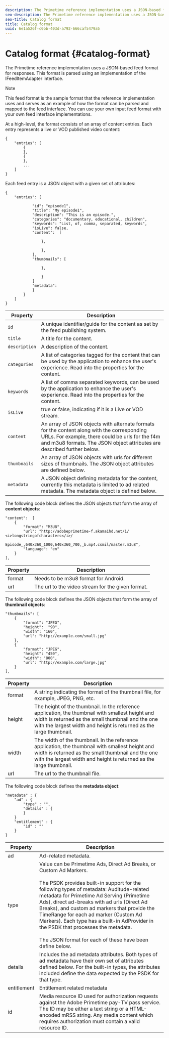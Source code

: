 ```yaml
---
description: The Primetime reference implementation uses a JSON-based feed format for responses. This format is parsed using an implementation of the IFeedItemAdapter interface.
seo-description: The Primetime reference implementation uses a JSON-based feed format for responses. This format is parsed using an implementation of the IFeedItemAdapter interface.
seo-title: Catalog format
title: Catalog format
uuid: 6e1a526f-c0bb-403d-a792-666caf5479a5
---
```


# Catalog format {#catalog-format}

The Primetime reference implementation uses a JSON-based feed format for responses. This format is parsed using an implementation of the IFeedItemAdapter interface.

>[!NOTE]
>
>This feed format is the sample format that the reference implementation uses and serves as an example of how the format can be parsed and mapped to the feed interface. You can use your own input feed format with your own feed interface implementations.

At a high-level, the format consists of an array of content entries. Each entry represents a live or VOD published video content:

```
{
    "entries": [
        {
        },
        {
        },
        ...
    ]
}

```

Each feed entry is a JSON object with a given set of attributes:

```
{
    "entries": [
        
            "id": "episode1",
            "title": "My episode1",
            "description": "This is an episode.",
            "categories": "documentary, educational, children",
            "keywords": "List, of, comma, separated, keywords",
            "isLive": false,
            "content":  [
                
                },
                
                },
            ],
            "thumbnails": [
                
                },
                
                }
            ]
            "metadata": 
            } 
        }
    ]
}

```

|  Property  | Description  |
|---|---|
| `id`  | A unique identifier/guide for the content as set by the feed publishing system.  |
| `title`  | A title for the content.  |
| `description`  | A description of the content.  |
| `categories`  | A list of categories tagged for the content that can be used by the application to enhance the user's experience. Read into the properties for the content.  |
| `keywords`  | A list of comma separated keywords, can be used by the application to enhance the user's experience. Read into the properties for the content.  |
| `isLive`  | true or false, indicating if it is a Live or VOD stream.  |
| `content`  | An array of JSON objects with alternate formats for the content along with the corresponding URLs. For example, there could be urls for the f4m and m3u8 formats. The JSON object attributes are described further below.  |
| `thumbnails`  | An array of JSON objects with urls for different sizes of thumbnails. The JSON object attributes are defined below.  |
| `metadata`  | A JSON object defining metadata for the content, currently this metadata is limited to ad related metadata. The metadata object is defined below.  |

The following code block defines the JSON objects that form the array of **content objects**:

```
"content":  [
    {
        "format": "M3U8",
        "url": "http://adobeprimetime-f.akamaihd.net/i/
<i>longstringofcharacters</i>/
                 Episode_,640x360_1000,640x360_700,_b.mp4.csmil/master.m3u8",
        "language": "en"
    }  
],
```

|Property|Description|
|--- |--- |
|format|Needs to be m3u8 format for Android.|
|url|The url to the video stream for the given format.|

The following code block defines the JSON objects that form the array of **thumbnail objects**:

```
"thumbnails": [
    {
        "format": "JPEG",
        "height":  "90",
        "width": "160",
        "url": "http://example.com/small.jpg"
    },
    {
        "format": "JPEG",
        "height": "450",
        "width": "800",
        "url": "http://example.com/large.jpg"
    }
],

```

|  Property  | Description  |
|---|---|
|  format  | A string indicating the format of the thumbnail file, for example, JPEG, PNG, etc.  |
|  height  | The height of the thumbnail. In the reference application, the thumbnail with smallest height and width is returned as the small thumbnail and the one with the largest width and height is returned as the large thumbnail.  |
|  width  | The width of the thumbnail. In the reference application, the thumbnail with smallest height and width is returned as the small thumbnail and the one with the largest width and height is returned as the large thumbnail.  |
|  url  | The url to the thumbnail file.  |

The following code block defines the **metadata object**:

```
"metadata" : {
    "ad" : {
        "type" : "",
        "details" : {
        }
    }
    "entitlement" : {
        "id" : ""
    }
}
```

|Property|Description|
|--- |--- |
|ad|Ad-related metadata.|
|type|Value can be Primetime Ads, Direct Ad Breaks, or Custom Ad Markers. <br/><br/>The PSDK provides built-in support for the following types of metadata: Auditude-related metadata for Primetime Ad Serving (Primetime Ads), direct ad-breaks with ad urls (Direct Ad Breaks), and custom ad markers that provide the TimeRange for each ad marker (Custom Ad Markers). Each type has a built-in  AdProvider in the PSDK that processes the metadata.  <br/><br/>The JSON format for each of these have been define below.|
|details|Includes the ad metadata attributes. Both types of ad metadata have their own set of attributes defined below. For the built-in types, the attributes included define the data expected by the PSDK for that type.|
|entitlement|Entitlement related metadata|
|id|Media resource ID used for authorization requests against the Adobe Primetime pay-TV pass service. The ID may be either a text string or a HTML-encoded mRSS string. Any media content which requires authorization must contain a valid resource ID.|

